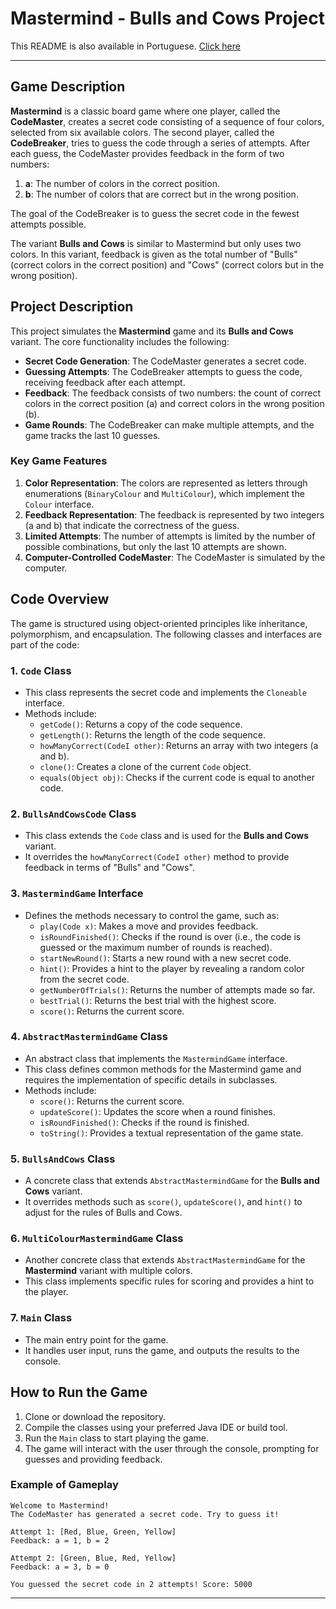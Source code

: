 # Mastermind - Bulls and Cows Project

This README is also available in Portuguese. [Click here](README-PT.md)

---
## Game Description

**Mastermind** is a classic board game where one player, called the **CodeMaster**, creates a secret code consisting of a sequence of four colors, selected from six available colors. The second player, called the **CodeBreaker**, tries to guess the code through a series of attempts. After each guess, the CodeMaster provides feedback in the form of two numbers:

1. **a**: The number of colors in the correct position.
2. **b**: The number of colors that are correct but in the wrong position.

The goal of the CodeBreaker is to guess the secret code in the fewest attempts possible.

The variant **Bulls and Cows** is similar to Mastermind but only uses two colors. In this variant, feedback is given as the total number of "Bulls" (correct colors in the correct position) and "Cows" (correct colors but in the wrong position).

## Project Description

This project simulates the **Mastermind** game and its **Bulls and Cows** variant. The core functionality includes the following:

- **Secret Code Generation**: The CodeMaster generates a secret code.
- **Guessing Attempts**: The CodeBreaker attempts to guess the code, receiving feedback after each attempt.
- **Feedback**: The feedback consists of two numbers: the count of correct colors in the correct position (a) and correct colors in the wrong position (b).
- **Game Rounds**: The CodeBreaker can make multiple attempts, and the game tracks the last 10 guesses.

### Key Game Features

1. **Color Representation**: The colors are represented as letters through enumerations (`BinaryColour` and `MultiColour`), which implement the `Colour` interface.
2. **Feedback Representation**: The feedback is represented by two integers (a and b) that indicate the correctness of the guess.
3. **Limited Attempts**: The number of attempts is limited by the number of possible combinations, but only the last 10 attempts are shown.
4. **Computer-Controlled CodeMaster**: The CodeMaster is simulated by the computer.

## Code Overview

The game is structured using object-oriented principles like inheritance, polymorphism, and encapsulation. The following classes and interfaces are part of the code:

### 1. **`Code` Class**

- This class represents the secret code and implements the `Cloneable` interface.
- Methods include:
    - `getCode()`: Returns a copy of the code sequence.
    - `getLength()`: Returns the length of the code sequence.
    - `howManyCorrect(CodeI other)`: Returns an array with two integers (a and b).
    - `clone()`: Creates a clone of the current `Code` object.
    - `equals(Object obj)`: Checks if the current code is equal to another code.

### 2. **`BullsAndCowsCode` Class**

- This class extends the `Code` class and is used for the **Bulls and Cows** variant.
- It overrides the `howManyCorrect(CodeI other)` method to provide feedback in terms of "Bulls" and "Cows".

### 3. **`MastermindGame` Interface**

- Defines the methods necessary to control the game, such as:
    - `play(Code x)`: Makes a move and provides feedback.
    - `isRoundFinished()`: Checks if the round is over (i.e., the code is guessed or the maximum number of rounds is reached).
    - `startNewRound()`: Starts a new round with a new secret code.
    - `hint()`: Provides a hint to the player by revealing a random color from the secret code.
    - `getNumberOfTrials()`: Returns the number of attempts made so far.
    - `bestTrial()`: Returns the best trial with the highest score.
    - `score()`: Returns the current score.

### 4. **`AbstractMastermindGame` Class**

- An abstract class that implements the `MastermindGame` interface.
- This class defines common methods for the Mastermind game and requires the implementation of specific details in subclasses.
- Methods include:
    - `score()`: Returns the current score.
    - `updateScore()`: Updates the score when a round finishes.
    - `isRoundFinished()`: Checks if the round is finished.
    - `toString()`: Provides a textual representation of the game state.

### 5. **`BullsAndCows` Class**

- A concrete class that extends `AbstractMastermindGame` for the **Bulls and Cows** variant.
- It overrides methods such as `score()`, `updateScore()`, and `hint()` to adjust for the rules of Bulls and Cows.

### 6. **`MultiColourMastermindGame` Class**

- Another concrete class that extends `AbstractMastermindGame` for the **Mastermind** variant with multiple colors.
- This class implements specific rules for scoring and provides a hint to the player.

### 7. **`Main` Class**

- The main entry point for the game.
- It handles user input, runs the game, and outputs the results to the console.

## How to Run the Game

1. Clone or download the repository.
2. Compile the classes using your preferred Java IDE or build tool.
3. Run the `Main` class to start playing the game.
4. The game will interact with the user through the console, prompting for guesses and providing feedback.

### Example of Gameplay

```plaintext
Welcome to Mastermind!
The CodeMaster has generated a secret code. Try to guess it!

Attempt 1: [Red, Blue, Green, Yellow]
Feedback: a = 1, b = 2

Attempt 2: [Green, Blue, Red, Yellow]
Feedback: a = 3, b = 0

You guessed the secret code in 2 attempts! Score: 5000
```
___

